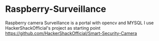# Raspberry-Surveillance
Raspberry camera Surveillance is a portal with opencv and MYSQL
I use HackerShackOfficial's project as starting point
https://github.com/HackerShackOfficial/Smart-Security-Camera
